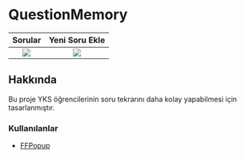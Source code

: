 # QuestionMemory

Sorular             |  Yeni Soru Ekle
:-------------------------:|:-------------------------:
![](https://user-images.githubusercontent.com/67416483/109527114-5a2cdb80-7ac4-11eb-9d70-77ee75931347.png)  |  ![](https://user-images.githubusercontent.com/67416483/109527187-6fa20580-7ac4-11eb-973f-867bff2fb085.png)



## Hakkında
Bu proje YKS öğrencilerinin soru tekrarını daha kolay yapabilmesi için tasarlanmıştır. 

### Kullanılanlar
- [FFPopup](https://github.com/JonyFang/FFPopup "FFPopup")
